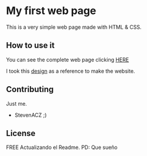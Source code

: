 # My first web page
This is a very simple web page made with HTML & CSS.

## How to use it
You can see the complete web page clicking 
[HERE](https://stevenacz.github.io/Project-basic/)

I took this [design](https://www.figma.com/proto/DmxA6mUgZJts6T8pJ01qww/Project-basic?node-id=1%3A2&scaling=min-zoom) as a reference to make the website.

## Contributing
Just me.
- StevenACZ ;)

## License
FREE
Actualizando el Readme. PD: Que sueño
